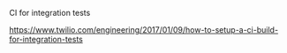 CI for integration tests

https://www.twilio.com/engineering/2017/01/09/how-to-setup-a-ci-build-for-integration-tests
